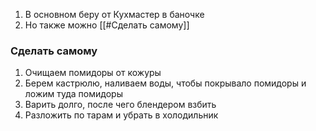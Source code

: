 1. В основном беру от Кухмастер в баночке
2. Но также можно [[#Сделать самому]]

### Сделать самому
1. Очищаем помидоры от кожуры
2. Берем кастрюлю, наливаем воды, чтобы покрывало помидоры и ложим туда помидоры
3. Варить долго, после чего блендером взбить
4. Разложить по тарам и убрать в холодильник 